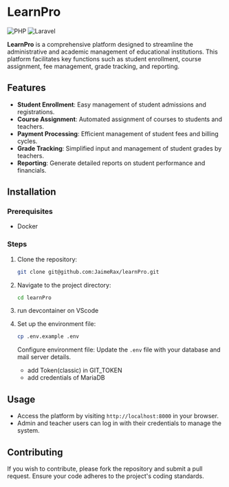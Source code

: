 # LearnPro

![PHP](https://img.shields.io/badge/PHP-8.0%2B-blue.svg)
![Laravel](https://img.shields.io/badge/Laravel-11.x-red.svg)

**LearnPro** is a comprehensive platform designed to streamline the administrative and academic management of educational institutions. This platform facilitates key functions such as student enrollment, course assignment, fee management, grade tracking, and reporting.

## Features

- **Student Enrollment**: Easy management of student admissions and registrations.
- **Course Assignment**: Automated assignment of courses to students and teachers.
- **Payment Processing**: Efficient management of student fees and billing cycles.
- **Grade Tracking**: Simplified input and management of student grades by teachers.
- **Reporting**: Generate detailed reports on student performance and financials.

## Installation

### Prerequisites

- Docker 

### Steps

1. Clone the repository:

    ```bash
    git clone git@github.com:JaimeRax/learnPro.git
    ```

2. Navigate to the project directory:

    ```bash
    cd learnPro
    ```

3. run devcontainer on VScode

4. Set up the environment file:

    ```bash
    cp .env.example .env
    ```
    Configure environment file:
    Update the `.env` file with your database and mail server details.

    - add Token(classic) in GIT_TOKEN 
    - add credentials of MariaDB


## Usage

- Access the platform by visiting `http://localhost:8000` in your browser.
- Admin and teacher users can log in with their credentials to manage the system.

## Contributing

If you wish to contribute, please fork the repository and submit a pull request. Ensure your code adheres to the project's coding standards.


